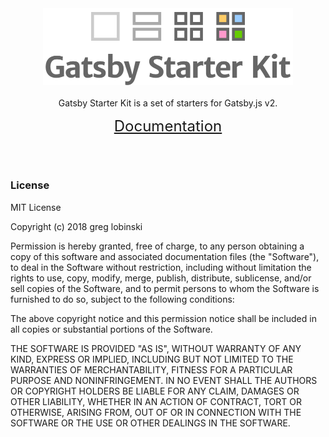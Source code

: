 <br />
<br />
<p align="center">
<img src="./assets/logo.png" alt="Gatsby Starter Kit" width="400"/>

<br />
<br />
Gatsby Starter Kit is a set of starters for Gatsby.js v2.

<center><font size="5"><a href="https://greglobinski.github.io/gatsby-starter-kit-docs/">Documentation</a></font></center>

</p>
<br />
<br />

### License

MIT License

Copyright (c) 2018 greg lobinski

Permission is hereby granted, free of charge, to any person obtaining a copy
of this software and associated documentation files (the "Software"), to deal
in the Software without restriction, including without limitation the rights
to use, copy, modify, merge, publish, distribute, sublicense, and/or sell
copies of the Software, and to permit persons to whom the Software is
furnished to do so, subject to the following conditions:

The above copyright notice and this permission notice shall be included in all
copies or substantial portions of the Software.

THE SOFTWARE IS PROVIDED "AS IS", WITHOUT WARRANTY OF ANY KIND, EXPRESS OR
IMPLIED, INCLUDING BUT NOT LIMITED TO THE WARRANTIES OF MERCHANTABILITY,
FITNESS FOR A PARTICULAR PURPOSE AND NONINFRINGEMENT. IN NO EVENT SHALL THE
AUTHORS OR COPYRIGHT HOLDERS BE LIABLE FOR ANY CLAIM, DAMAGES OR OTHER
LIABILITY, WHETHER IN AN ACTION OF CONTRACT, TORT OR OTHERWISE, ARISING FROM,
OUT OF OR IN CONNECTION WITH THE SOFTWARE OR THE USE OR OTHER DEALINGS IN THE
SOFTWARE.
